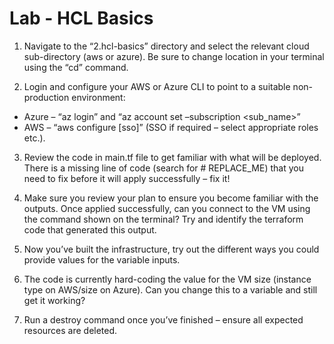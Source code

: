 # Lab - HCL Basics 

1. Navigate to the “2.hcl-basics” directory and select the relevant cloud sub-directory (aws or azure). Be sure to change location in your terminal using the “cd” command.

2. Login and configure your AWS or Azure CLI to point to a suitable non-production environment:
  * Azure – “az login” and “az account set –subscription <sub_name>”
  * AWS – “aws configure [sso]” (SSO if required – select appropriate roles etc.).

3. Review the code in main.tf file to get familiar with what will be deployed. There is a missing line of code (search for # REPLACE_ME) that you need to fix before it will apply successfully – fix it!

4. Make sure you review your plan to ensure you become familiar with the outputs. Once applied successfully, can you connect to the VM using the command shown on the terminal? Try and identify the terraform code that generated this output.

5. Now you’ve built the infrastructure, try out the different ways you could provide values for the variable inputs.

6. The code is currently hard-coding the value for the VM size (instance type on AWS/size on Azure). Can you change this to a variable and still get it working?

7. Run a destroy command once you’ve finished – ensure all expected resources are deleted.

